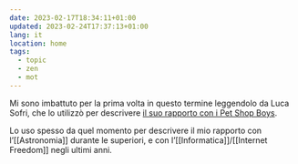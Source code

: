 ```yaml
---
date: 2023-02-17T18:34:11+01:00
updated: 2023-02-24T17:37:13+01:00
lang: it
location: home
tags:
  - topic
  - zen
  - mot
---
```

Mi sono imbattuto per la prima volta in questo termine leggendolo da Luca Sofri, che lo utilizzò per descrivere [il suo rapporto con i Pet Shop Boys](https://hyp.is/_DglLK7qEe2RhAOk02ADIg/www.ilpost.it/pet-shop-boys-opera 'la frase in cui Luca Sofri ha utilizzato l’aggettivo “onanistico”, in “Due notti all’Opera').

Lo uso spesso da quel momento per descrivere il mio rapporto con l’[[Astronomia]] durante le superiori, e con l’[[Informatica]]/[[Internet Freedom]] negli ultimi anni.
